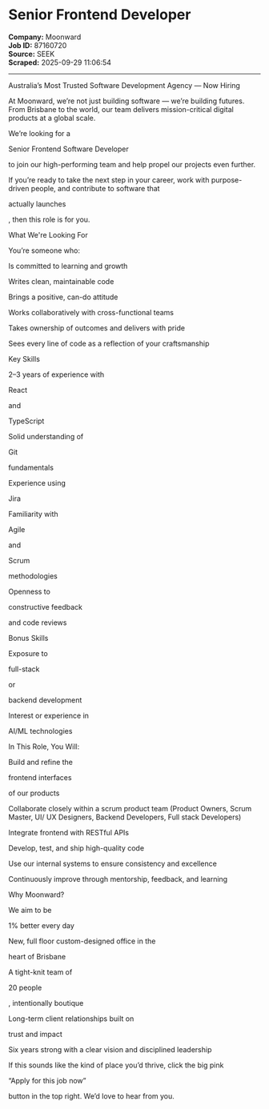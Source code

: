 # Senior Frontend Developer

**Company:** Moonward  
**Job ID:** 87160720  
**Source:** SEEK  
**Scraped:** 2025-09-29 11:06:54

---

Australia’s Most Trusted Software Development Agency — Now Hiring

At Moonward, we’re not just building software — we’re building futures. From Brisbane to the world, our team delivers mission-critical digital products at a global scale.

We’re looking for a

Senior Frontend Software Developer

to join our high-performing team and help propel our projects even further.

If you’re ready to take the next step in your career, work with purpose-driven people, and contribute to software that

actually launches

, then this role is for you.

What We're Looking For

You’re someone who:

Is committed to learning and growth

Writes clean, maintainable code

Brings a positive, can-do attitude

Works collaboratively with cross-functional teams

Takes ownership of outcomes and delivers with pride

Sees every line of code as a reflection of your craftsmanship

Key Skills

2–3 years of experience with

React

and

TypeScript

Solid understanding of

Git

fundamentals

Experience using

Jira

Familiarity with

Agile

and

Scrum

methodologies

Openness to

constructive feedback

and code reviews

Bonus Skills

Exposure to

full-stack

or

backend development

Interest or experience in

AI/ML technologies

In This Role, You Will:

Build and refine the

frontend interfaces

of our products

Collaborate closely within a scrum product team (Product Owners, Scrum Master, UI/ UX Designers, Backend Developers, Full stack Developers)

Integrate frontend with RESTful APIs

Develop, test, and ship high-quality code

Use our internal systems to ensure consistency and excellence

Continuously improve through mentorship, feedback, and learning

Why Moonward?

We aim to be

1% better every day

New, full floor custom-designed office in the

heart of Brisbane

A tight-knit team of

20 people

, intentionally boutique

Long-term client relationships built on

trust and impact

Six years strong with a clear vision and disciplined leadership

If this sounds like the kind of place you’d thrive, click the big pink

“Apply for this job now”

button in the top right. We’d love to hear from you.
